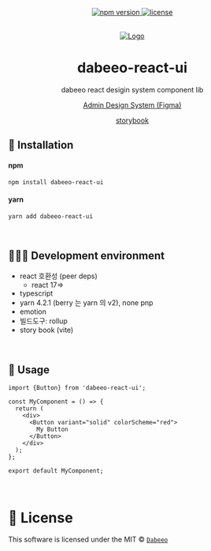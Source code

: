 <p align="center">
  <a href="https://npmjs.org/package/dabeeo-react-ui">
    <img src="https://img.shields.io/npm/v/dabeeo-react-ui.svg"
         alt="npm version">
  </a>
  <a href="https://github.com/jsx-eslint/dabeeo-react-ui/blob/HEAD/LICENSE.md">
    <img src="https://img.shields.io/npm/l/dabeeo-react-ui.svg"
         alt="license">
  </a>
</p>
<br>

<div align="center">
    <a href="https://github.com/dabeeo/DABEEO-FRONT-MODULE-PUBLIC/tree/main/dabeeo-react-ui">
        <img src="https://github.com/dabeeo/DABEEO-FRONT-MODULE-PUBLIC/assets/163970814/3dc3b29d-d34d-4104-80d9-00a179db9ce6" alt="Logo" />
    </a>
    <h1 align="center">dabeeo-react-ui</h1>
    <p align="center">
        dabeeo react desigin system component lib
    </p>
    <p align="center">
      <a href="https://www.figma.com/file/yJx9Dhp2mmihiSWqD39pkQ/Admin-Design-System?type=design&node-id=885-2183&mode=design&t=TjsI0vQ6mYWG03BU-0">
      Admin Design System (Figma)</a>
    </p>
    <p>
      <a href="https://dabeeo.github.io/  DABEEO-FRONT-MODULE-PUBLIC">storybook</a>
    </p>
    <h3>
</div>


## 💾 Installation
#### npm
```console
npm install dabeeo-react-ui
```
#### yarn
```console
yarn add dabeeo-react-ui
```
<br>

## 👨🏻‍💻 Development environment

- react 호환성 (peer deps)
  - react 17=>
- typescript
- yarn 4.2.1 (berry 는 yarn 의 v2), none pnp
- emotion
- 빌드도구: rollup
- story book (vite)

<br>

## 🔨 Usage
```console
import {Button} from 'dabeeo-react-ui';

const MyComponent = () => {
  return (
    <div>
      <Button variant="solid" colorScheme="red">
        My Button
      </Button>
    </div>
  );
};

export default MyComponent;

```

<br>

# 📜 License
This software is licensed under the MIT © [`Dabeeo`](https://www.dabeeo.com/)